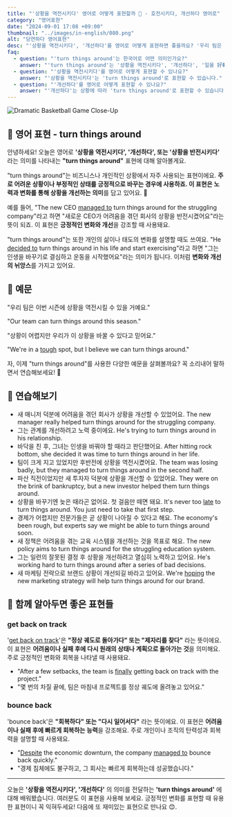 ```yaml
---
title: "'상황을 역전시키다' 영어로 어떻게 표현할까 🔄 - 호전시키다, 개선하다 영어로"
category: "영어표현"
date: "2024-09-01 17:08 +09:00"
thumbnail: "../images/in-english/080.png"
alt: "당연하다 영어표현"
desc: "'상황을 역전시키다', '개선하다'를 영어로 어떻게 표현하면 좋을까요? '우리 팀은 이번 시즌에 상황을 역전시킬 수 있을 거예요.', '그녀는 자신의 경력을 완전히 바꿨어요.' 등을 영어로 표현하는 법을 배워봅시다. 다양한 예문을 통해서 연습하고 본인의 표현으로 만들어 보세요."
faq:
  - question: "'turn things around'는 한국어로 어떤 의미인가요?"
    answer: "'turn things around'는 '상황을 역전시키다', '개선하다', '일을 好轉시키다' 등으로 번역될 수 있습니다."
  - question: "'상황을 역전시키다'를 영어로 어떻게 표현할 수 있나요?"
    answer: "'상황을 역전시키다'는 'turn things around'로 표현할 수 있습니다."
  - question: "'개선하다'를 영어로 어떻게 표현할 수 있나요?"
    answer: "'개선하다'는 상황에 따라 'turn things around'로 표현할 수 있습니다."
---
```


![Dramatic Basketball Game Close-Up](../images/in-english/080-1.avif)

## 🌟 영어 표현 - turn things around

안녕하세요! 오늘은 영어로 **'상황을 역전시키다', '개선하다', 또는 '상황을 반전시키다'** 라는 의미를 나타내는 **"turn things around"** 표현에 대해 알아볼게요.

"turn things around"는 비즈니스나 개인적인 상황에서 자주 사용되는 표현이에요. **주로 어려운 상황이나 부정적인 상태를 긍정적으로 바꾸는 경우에 사용하죠. 이 표현은 노력과 변화를 통해 상황을 개선하는 의미**를 담고 있어요. 💪

예를 들어, "The new CEO [managed to](/blog/in-english/175.manage-to/) turn things around for the struggling company"라고 하면 "새로운 CEO가 어려움을 겪던 회사의 상황을 반전시켰어요"라는 뜻이 되죠. 이 표현은 **긍정적인 변화와 개선**을 강조할 때 사용돼요.

"turn things around"는 또한 개인의 삶이나 태도의 변화를 설명할 때도 쓰여요. "He [decided to](/blog/in-english/062.decide-to/) turn things around in his life and start exercising"라고 하면 "그는 인생을 바꾸기로 결심하고 운동을 시작했어요"라는 의미가 됩니다. 이처럼 **변화와 개선의 뉘앙스**를 가지고 있어요.

## 📖 예문

"우리 팀은 이번 시즌에 상황을 역전시킬 수 있을 거예요."

"Our team can turn things around this season."

"상황이 어렵지만 우리가 이 상황을 바꿀 수 있다고 믿어요."

"We're in a [tough](/blog/in-english/183.tough/) spot, but I believe we can turn things around."

자, 이제 "turn things around"를 사용한 다양한 예문을 살펴볼까요? 꼭 소리내어 말하면서 연습해보세요! 🚀

## 💬 연습해보기

<ul data-interactive-list>
  <li data-interactive-item>
    <span data-toggler>새 매니저 덕분에 어려움을 겪던 회사가 상황을 개선할 수 있었어요.</span>
    <span data-answer>The new manager really helped turn things around for the struggling company.</span>
  </li>
  <li data-interactive-item>
    <span data-toggler>그는 관계를 개선하려고 노력 중이에요.</span>
    <span data-answer>He's trying to turn things around in his relationship.</span>
  </li>
  <li data-interactive-item>
    <span data-toggler>바닥을 친 후, 그녀는 인생을 바꿔야 할 때라고 판단했어요.</span>
    <span data-answer>After hitting rock bottom, she decided it was time to turn things around in her life.</span>
  </li>
  <li data-interactive-item>
    <span data-toggler>팀이 크게 지고 있었지만 후반전에 상황을 역전시켰어요.</span>
    <span data-answer>The team was losing badly, but they managed to turn things around in the second half.</span>
  </li>
  <li data-interactive-item>
    <span data-toggler>파산 직전이었지만 새 투자자 덕분에 상황을 개선할 수 있었어요.</span>
    <span data-answer>They were on the brink of bankruptcy, but a new investor helped them turn things around.</span>
  </li>
  <li data-interactive-item>
    <span data-toggler>상황을 바꾸기엔 늦은 때라곤 없어요. 첫 걸음만 떼면 돼요.</span>
    <span data-answer>It's never too <a href="/blog/in-english/391.late/">late</a> to turn things around. You just need to take that first step.</span>
  </li>
  <li data-interactive-item>
    <span data-toggler>경제가 어렵지만 전문가들은 곧 상황이 나아질 수 있다고 해요.</span>
    <span data-answer>The economy's been rough, but experts say we might be able to turn things around soon.</span>
  </li>
  <li data-interactive-item>
    <span data-toggler>새 정책은 어려움을 겪는 교육 시스템을 개선하는 것을 목표로 해요.</span>
    <span data-answer>The new policy aims to turn things around for the struggling education system.</span>
  </li>
  <li data-interactive-item>
    <span data-toggler>그는 일련의 잘못된 결정 후 상황을 개선하려고 열심히 노력하고 있어요.</span>
    <span data-answer>He's working hard to turn things around after a series of bad decisions.</span>
  </li>
  <li data-interactive-item>
    <span data-toggler>새 마케팅 전략으로 브랜드 상황이 개선되길 바라고 있어요.</span>
    <span data-answer>We're <a href="/blog/성공하면-좋겠어-영어표현/">hoping</a> the new marketing strategy will help turn things around for our brand.</span>
  </li>
</ul>

## 🤝 함께 알아두면 좋은 표현들

### get back on track

'[get back on track](/blog/in-english/214.get-back-on-track/)'은 **"정상 궤도로 돌아가다" 또는 "제자리를 찾다"** 라는 뜻이에요. 이 표현은 **어려움이나 실패 후에 다시 원래의 상태나 계획으로 돌아가는 것**을 의미해요. 주로 긍정적인 변화와 회복을 나타낼 때 사용돼요.

- "After a few setbacks, the team is [finally](/blog/in-english/182.finally/) getting back on track with the project."
- "몇 번의 차질 끝에, 팀은 마침내 프로젝트를 정상 궤도에 올려놓고 있어요."

### bounce back

'bounce back'은 **"회복하다" 또는 "다시 일어서다"** 라는 뜻이에요. 이 표현은 **어려움이나 실패 후에 빠르게 회복하는 능력**을 강조해요. 주로 개인이나 조직의 탄력성과 회복력을 설명할 때 사용돼요.

- "[Despite](/blog/in-english/341.despite/) the economic downturn, the company [managed to](/blog/in-english/175.manage-to/) bounce back quickly."
- "경제 침체에도 불구하고, 그 회사는 빠르게 회복하는데 성공했습니다."

---

오늘은 **'상황을 역전시키다', '개선하다'** 의 의미를 전달하는 **'turn things around'** 에 대해 배워봤습니다. 여러분도 이 표현을 사용해 보세요. 긍정적인 변화를 표현할 때 유용한 표현이니 꼭 익혀두세요! 다음에 또 재미있는 표현으로 만나요 😊.
